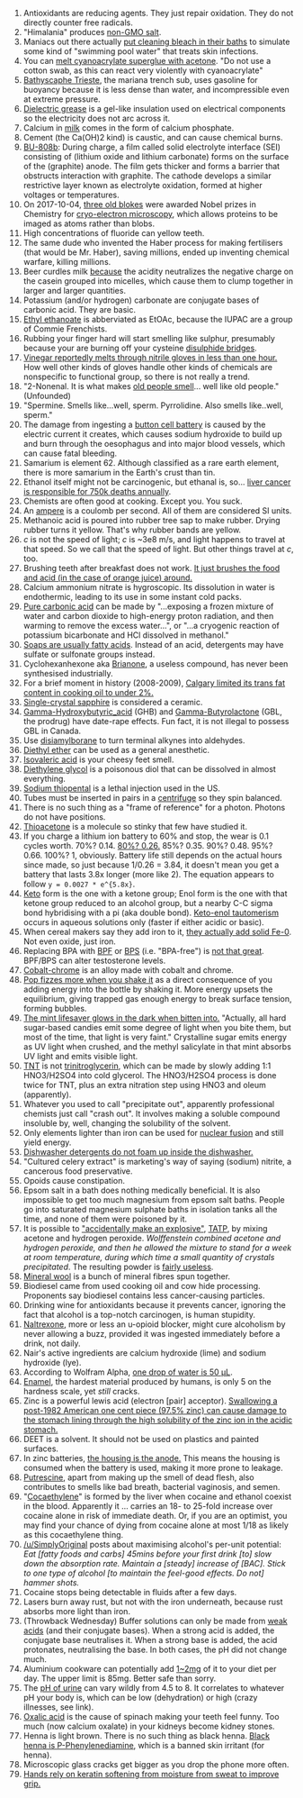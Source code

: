 1. Antioxidants are reducing agents. They just repair oxidation. They do not directly counter free radicals.
1. "Himalania" produces [non-GMO salt](https://www.mnn.com/food/healthy-eating/blogs/facepalm-of-the-week-non-gmo-salt).
1. Maniacs out there actually [put cleaning bleach in their baths](https://www.dermnetnz.org/topics/bleach-baths-in-patients-with-skin-infections/) to simulate some kind of "swimming pool water" that treats skin infections.
1. You can [melt cyanoacrylate superglue with acetone](https://m.wikihow.com/Get-Super-Glue-Off-Skin). "Do not use a cotton swab, as this can react very violently with cyanoacrylate"
1. [Bathyscaphe Trieste](https://en.wikipedia.org/wiki/Bathyscaphe_Trieste), the mariana trench sub, uses gasoline for buoyancy because it is less dense than water, and incompressible even at extreme pressure.
1. [Dielectric grease](https://en.wikipedia.org/wiki/Silicone_grease#Dielectric_grease) is a gel-like insulation used on electrical components so the electricity does not arc across it.
1. Calcium in [milk](https://en.wikipedia.org/wiki/Milk) comes in the form of calcium phosphate.
1. Cement (the Ca(OH)2 kind) is caustic, and can cause chemical burns.
1. [BU-808b](http://batteryuniversity.com/learn/article/bu_808b_what_causes_li_ion_to_die): During charge, a film called solid electrolyte interface (SEI) consisting of (lithium oxide and lithium carbonate) forms on the surface of the (graphite) anode. The film gets thicker and forms a barrier that obstructs interaction with graphite. The cathode develops a similar restrictive layer known as electrolyte oxidation, formed at higher voltages or temperatures.
1. On 2017-10-04, [three old blokes](https://www.quantamagazine.org/supercool-protein-imaging-gets-the-nobel-prize-20171004/) were awarded Nobel prizes in Chemistry for [cryo-electron microscopy](https://www.nobelprize.org/nobel_prizes/chemistry/laureates/2017/press.html), which allows proteins to be imaged as atoms rather than blobs.
1. High concentrations of fluoride can yellow teeth.
1. The same dude who invented the Haber process for making fertilisers (that would be Mr. Haber), saving millions, ended up inventing chemical warfare, killing millions.
1. Beer curdles milk [because](http://science.howstuffworks.com/innovation/edible-innovations/beer-milk-curdle.htm) the acidity neutralizes the negative charge on the casein grouped into micelles, which cause them to clump together in larger and larger quantities.
1. Potassium (and/or hydrogen) carbonate are conjugate bases of carbonic acid. They are basic.
1. [Ethyl ethanoate](https://en.wikipedia.org/wiki/Ethyl_acetate) is abberviated as EtOAc, because the IUPAC are a group of Commie Frenchists.
1. Rubbing your finger hard will start smelling like sulphur, presumably because your are burning off your cysteine [disulphide bridges](https://en.wikipedia.org/wiki/Disulfide).
1. [Vinegar reportedly melts through nitrile gloves in less than one hour.](http://www.augusta.edu/services/ehs/chemsafe/PDF%20files/gloveselechart.pdf) How well other kinds of gloves handle other kinds of chemicals are nonspecific to functional group, so there is not really a trend.
1. "2-Nonenal. It is what makes [old people smell](https://en.wikipedia.org/wiki/Old_person_smell)... well like old people." (Unfounded)
1. "Spermine. Smells like...well, sperm. Pyrrolidine. Also smells like..well, sperm."
1. The damage from ingesting a [button cell battery](https://en.wikipedia.org/wiki/Button_cell) is caused by the electric current it creates, which causes sodium hydroxide to build up and burn through the oesophagus and into major blood vessels, which can cause fatal bleeding.
1. Samarium is element 62. Although classified as a rare earth element, there is more samarium in the Earth's crust than tin.
1. Ethanol itself might not be carcinogenic, but ethanal is, so... [liver cancer is responsible for 750k deaths annually](https://en.wikipedia.org/wiki/Liver_cancer).
1. Chemists are often good at cooking. Except you. You suck.
1. An [ampere](https://en.wikipedia.org/wiki/Ampere) is a coulomb per second. All of them are considered SI units.
1. Methanoic acid is poured into rubber tree sap to make rubber. Drying rubber turns it yellow. That's why rubber bands are yellow.
1. *c* is not the speed of light; *c* is ~3e8 m/s, and light happens to travel at that speed. So we call that the speed of light. But other things travel at *c*, too.
1. Brushing teeth after breakfast does not work. [It just brushes the food and acid (in the case of orange juice) around.](https://www.quora.com/Should-you-brush-your-teeth-before-or-after-breakfast)
1. Calcium ammonium nitrate is hygroscopic. Its dissolution in water is endothermic, leading to its use in some instant cold packs.
1. [Pure carbonic acid](https://en.wikipedia.org/wiki/Carbonic_acid#Pure_carbonic_acid) can be made by "...exposing a frozen mixture of water and carbon dioxide to high-energy proton radiation, and then warming to remove the excess water...", or "...a cryogenic reaction of potassium bicarbonate and HCl dissolved in methanol."
1. [Soaps are usually fatty acids](http://www.quirkyscience.com/difference-soap-detergent/). Instead of an acid, detergents may have sulfate or sulfonate groups instead.
1. Cyclohexanhexone aka [Brianone](https://en.wikipedia.org/wiki/Cyclohexanehexone), a useless compound, has never been synthesised industrially.
1. For a brief moment in history (2008-2009), [Calgary limited its trans fat content in cooking oil to under 2%.](https://en.wikipedia.org/wiki/Trans_fat#Health_risks)
1. [Single-crystal sapphire](https://en.wikipedia.org/wiki/Transparent_ceramics#Sapphire_2) is considered a ceramic.
1. [Gamma-Hydroxybutyric_acid](https://en.wikipedia.org/wiki/Gamma-Hydroxybutyric_acid) (GHB) and [Gamma-Butyrolactone](https://en.wikipedia.org/wiki/Gamma-Butyrolactone) (GBL, the prodrug) have date-rape effects. Fun fact, it is not illegal to possess GBL in Canada.
1. Use [disiamylborane](https://en.wikipedia.org/wiki/Disiamylborane) to turn terminal alkynes into aldehydes.
1. [Diethyl ether](https://en.wikipedia.org/wiki/Diethyl_ether) can be used as a general anesthetic.
1. [Isovaleric acid](https://en.wikipedia.org/wiki/3-Methylbutanoic_acid) is your cheesy feet smell.
1. [Diethylene glycol](https://en.wikipedia.org/wiki/Diethylene_glycol) is a poisonous diol that can be dissolved in almost everything.
1. [Sodium thiopental](https://en.wikipedia.org/wiki/Sodium_thiopental) is a lethal injection used in the US.
1. Tubes must be inserted in pairs in a [centrifuge](https://en.wikipedia.org/wiki/Laboratory_centrifuge#Microcentrifuge_tubes) so they spin balanced.
1. There is no such thing as a "frame of reference" for a photon. Photons do not have positions.
1. [Thioacetone](https://en.wikipedia.org/wiki/Thioacetone) is a molecule so stinky that few have studied it.
1. If you charge a lithium ion battery to 60% and stop, the wear is 0.1 cycles worth. 70%? 0.14. [80%? 0.26.](https://accubattery.zendesk.com/hc/en-us/articles/210384245-Quick-start-infographic?mobile_site=false) 85%? 0.35. 90%? 0.48. 95%? 0.66. 100%? 1, obviously. Battery life still depends on the actual hours since made, so just because 1/0.26 = 3.84, it doesn't mean you get a battery that lasts 3.8x longer (more like 2). The equation appears to follow `y = 0.0027 * e^{5.8x}`.
1. [Keto](https://en.wikipedia.org/wiki/Tautomer) form is the one with a ketone group; Enol form is the one with that ketone group reduced to an alcohol group, but a nearby C-C sigma bond hybridising with a pi (aka double bond). [Keto-enol tautomerism](https://en.wikipedia.org/wiki/Keto%E2%80%93enol_tautomerism) occurs in aqueous solutions only (faster if either acidic or basic).
1. When cereal makers say they add iron to it, [they actually add solid Fe-0](http://littleshop.physics.colostate.edu/Try%20At%20Home/IronCereal.htm). Not even oxide, just iron.
1. Replacing BPA with [BPF](https://en.wikipedia.org/wiki/Bisphenol_F) or [BPS](https://en.wikipedia.org/wiki/Bisphenol_S) (i.e. "BPA-free") is [not that great](https://www.youtube.com/watch?v=QuMGc0EswTc&feature=youtu.be). BPF/BPS can alter testosterone levels.
1. [Cobalt-chrome](https://en.wikipedia.org/wiki/Cobalt-chrome) is an alloy made with cobalt and chrome.
1. [Pop fizzes more when you shake it](https://www.scienceabc.com/pure-sciences/why-a-soft-drink-bottle-fizzes-when-opened.html) as a direct consequence of you adding energy into the bottle by shaking it. More energy upsets the equilibrium, giving trapped gas enough energy to break surface tension, forming bubbles.
1. [The mint lifesaver glows in the dark when bitten into.](http://recipes.howstuffworks.com/question505.htm) "Actually, all hard sugar-based candies emit some degree of light when you bite them, but most of the time, that light is very faint." Crystalline sugar emits energy as UV light when crushed, and the methyl salicylate in that mint absorbs UV light and emits visible light.
1. [TNT](https://en.wikipedia.org/wiki/Trinitrotoluene) is not [trinitroglycerin](https://en.wikipedia.org/wiki/Nitroglycerin), which can be made by slowly adding 1:1 HNO3/H2SO4 into cold glycerol. The HNO3/H2SO4 process is done twice for TNT, plus an extra nitration step using HNO3 and oleum (apparently).
1. Whatever you used to call "precipitate out", apparently professional chemists just call "crash out". It involves making a soluble compound insoluble by, well, changing the solubility of the solvent.
1. Only elements lighter than iron can be used for [nuclear fusion](https://en.wikipedia.org/wiki/Nuclear_binding_energy#/media/File%3ABinding_energy_curve_-_common_isotopes.svg) and still yield energy.
1. [Dishwasher detergents do not foam up inside the dishwasher.](https://www.reddit.com/r/askscience/comments/5j08ot/how_do_suds_bubbles_influence_a_soapdetergents/)
1. "Cultured celery extract" is marketing's way of saying (sodium) nitrite, a cancerous food preservative.
1. Opoids cause constipation.
1. Epsom salt in a bath does nothing medically beneficial. It is also impossible to get too much magnesium from epsom salt baths. People go into saturated magnesium sulphate baths in isolation tanks all the time, and none of them were poisoned by it.
1. It is possible to ["accidentally make an explosive"](http://epigram.org.uk/news/2017/02/41190), [TATP](https://en.wikipedia.org/wiki/Acetone_peroxide), by mixing acetone and hydrogen peroxide. *Wolffenstein combined acetone and hydrogen peroxide, and then he allowed the mixture to stand for a week at room temperature, during which time a small quantity of crystals precipitated*. The resulting powder is [fairly useless](https://www.youtube.com/watch?v=MEdnNOi6DS4).
1. [Mineral wool](https://en.wikipedia.org/wiki/Mineral_wool) is a bunch of mineral fibres spun together.
1. Biodiesel came from used cooking oil and cow hide processing. Proponents say biodiesel contains less cancer-causing particles.
1. Drinking wine for antioxidants because it prevents cancer, ignoring the fact that alcohol is a top-notch carcinogen, is human stupidity.
1. [Naltrexone](https://en.wikipedia.org/wiki/Naltrexone), more or less an u-opioid blocker, might cure alcoholism by never allowing a buzz, provided it was ingested immediately before a drink, not daily.
1. Nair's active ingredients are calcium hydroxide (lime) and sodium hydroxide (lye).
1. According to Wolfram Alpha, [one drop of water is 50 µL](http://www.wolframalpha.com/input/?i=volume+of+one+drop+of+water).
1. [Enamel](https://en.wikipedia.org/wiki/Tooth_enamel), the hardest material produced by humans, is only 5 on the hardness scale, yet *still* cracks.
1. Zinc is a powerful lewis acid (electron [pair] acceptor). [Swallowing a post-1982 American one cent piece (97.5% zinc) can cause damage to the stomach lining through the high solubility of the zinc ion in the acidic stomach.](https://en.wikipedia.org/wiki/Zinc#cite_note-215)
1. DEET is a solvent. It should not be used on plastics and painted surfaces.
1. In zinc batteries, [the housing is the anode.](http://www.differencebetween.net/technology/difference-between-zinc-and-alkaline/) This means the housing is consumed when the battery is used, making it more prone to leakage.
1. [Putrescine](https://en.wikipedia.org/wiki/Putrescine), apart from making up the smell of dead flesh, also contributes to smells like bad breath, bacterial vaginosis, and semen.
1. "[Cocaethylene](https://en.wikipedia.org/wiki/Cocaethylene)" is formed by the liver when cocaine and ethanol coexist in the blood. Apparently it ... carries an 18- to 25-fold increase over cocaine alone in risk of immediate death. Or, if you are an optimist, you may find your chance of dying from cocaine alone at most 1/18 as likely as this cocaethylene thing.
1. [/u/SimplyOriginal](https://www.reddit.com/r/Drugs/comments/2quas2/weed_as_a_party_drug/cn9ncl8/) posts about maximising alcohol's per-unit potential: *Eat [fatty foods and carbs] 45mins before your first drink [to] slow down the absorption rate. Maintain a [steady] increase of [BAC]. Stick to one type of alcohol [to maintain the feel-good effects. Do not] hammer shots.*
1. Cocaine stops being detectable in fluids after a few days.
1. Lasers burn away rust, but not with the iron underneath, because rust absorbs more light than iron.
1. (Throwback Wednesday) Buffer solutions can only be made from [weak acids](http://chemcollective.org/activities/tutorials/buffers/buffers3) (and their conjugate bases). When a strong acid is added, the conjugate base neutralises it. When a strong base is added, the acid protonates, neutralising the base. In both cases, the pH did not change much.
1. Aluminium cookware can potentially add [1~2mg](http://www.livestrong.com/article/475155-health-risks-of-cooking-in-aluminum/) of it to your diet per day. The upper limit is 85mg. Better safe than sorry.
1. The [pH of urine](https://www.rnceus.com/ua/uaph.html) can vary wildly from 4.5 to 8. It correlates to whatever pH your body is, which can be low (dehydration) or high (crazy illnesses, see link).
1. [Oxalic acid](https://www.livescience.com/56237-why-spinach-makes-teeth-feel-weird.html) is the cause of spinach making your teeth feel funny. Too much (now calcium oxalate) in your kidneys become kidney stones.
1. Henna is light brown. There is no such thing as black henna. [Black henna is P-Phenylenediamine](https://en.wikipedia.org/wiki/P-Phenylenediamine), which is a banned skin irritant (for henna).
1. Microscopic glass cracks get bigger as you drop the phone more often.
1. [Hands rely on keratin softening from moisture from sweat to improve grip.](http://www.pnas.org/content/early/2017/09/19/1706233114.full)
